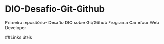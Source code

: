 # DIO-Desafio-Git-Github
Primeiro repositório- Desafio DIO sobre Git/Github
Programa Carrefour Web Developer

##Links úteis
